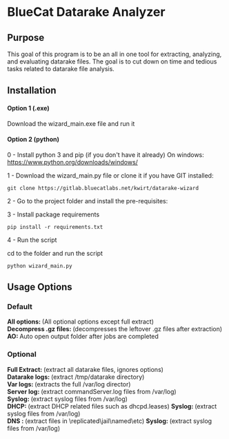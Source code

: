 # BlueCat Datarake Analyzer

## Purpose

This goal of this program is to be an all in one tool for extracting, analyzing, and evaluating datarake files.
The goal is to cut down on time and tedious tasks related to datarake file analysis.



## Installation

#### Option 1 (.exe)
Download the wizard_main.exe file and run it


#### Option 2 (python)

0 - Install python 3 and pip (if you don't have it already)
On windows: https://www.python.org/downloads/windows/

1 - Download the wizard_main.py file or clone it if you have GIT installed:
```
git clone https://gitlab.bluecatlabs.net/kwirt/datarake-wizard
```
2 - Go to the project folder and install the pre-requisites:

3 - Install package requirements
```
pip install -r requirements.txt 
```

4 - Run the script

cd to the folder and run the script
```
python wizard_main.py 
```

## Usage Options
### Default
<strong>All options: </strong> (All optional options except full extract) <br>
<strong>Decompress .gz files: </strong>(decompresses the leftover .gz files after extraction) <br>
<strong>AO: </strong>Auto open output folder after jobs are completed

### Optional
<strong>Full Extract: </strong>(extract all datarake files, ignores options)  <br> 
<strong>Datarake logs: </strong>(extract /tmp/datarake directory)   <br>
<strong>Var logs: </strong>(extracts the full /var/log director) <br>
<strong>Server log: </strong>(extract commandServer.log files from /var/log) <br>
<strong>Syslog: </strong> (extract syslog files from /var/log)  <br>
<strong>DHCP: </strong>(extract DHCP related files such as dhcpd.leases) <strong>Syslog: </strong> (extract syslog files from /var/log)  <br>
<strong>DNS : </strong>(extract files in \replicated\jail\named\etc) <strong>Syslog: </strong> (extract syslog files from /var/log)  <br>
